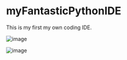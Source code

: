 # myFantasticPythonIDE
This is my first my own coding IDE.

![image](https://user-images.githubusercontent.com/37534587/120224081-57c35480-c260-11eb-8297-e6f4c9a047be.png)

![image](https://user-images.githubusercontent.com/37534587/120224205-a244d100-c260-11eb-9d1b-67640a3c080d.png)
